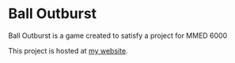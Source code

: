 # Ball Outburst

Ball Outburst is a game created to satisfy a project for MMED 6000

This project is hosted at [my website](http://www.colegeerts.com/homework/ball-outburst/).
